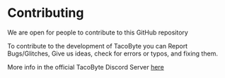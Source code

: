 <!--
  Copyright TacoByte 2021
-->

# Contributing

We are open for people to contribute to this GitHub repository

To contribute to the development of TacoByte you can Report Bugs/Glitches, Give us ideas, check for errors or typos, and fixing them.

More info in the official TacoByte Discord Server [here](https://discord.gg/bnfHAe3Na5)
